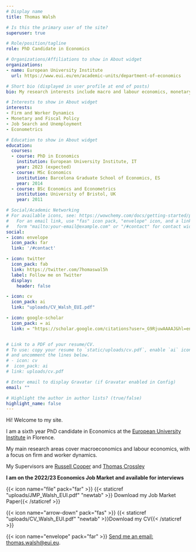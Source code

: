 ```yaml
---
# Display name
title: Thomas Walsh

# Is this the primary user of the site?
superuser: true

# Role/position/tagline
role: PhD Candidate in Economics

# Organizations/Affiliations to show in About widget
organizations:
- name: European University Institute
  url: https://www.eui.eu/en/academic-units/department-of-economics

# Short bio (displayed in user profile at end of posts)
bio: My research interests include macro and labour economics, monetary and fiscal policy, and job search.

# Interests to show in About widget
interests:
- Firm and Worker Dynamics
- Monetary and Fiscal Policy
- Job Search and Unemployment
- Econometrics

# Education to show in About widget
education:
  courses:
  - course: PhD in Economics
    institution: European University Institute, IT
    year: 2023 (expected)
  - course: MSc Economics
    institution: Barcelona Graduate School of Economics, ES
    year: 2014
  - course: BSc Economics and Econometrics
    institution: University of Bristol, UK
    year: 2011

# Social/Academic Networking
# For available icons, see: https://wowchemy.com/docs/getting-started/page-builder/#icons
#   For an email link, use "fas" icon pack, "envelope" icon, and a link in the
#   form "mailto:your-email@example.com" or "/#contact" for contact widget.
social:
- icon: envelope
  icon_pack: far
  link: '/#contact'

- icon: twitter
  icon_pack: fab
  link: https://twitter.com/7homaswal5h
  label: Follow me on Twitter
  display:
    header: false

- icon: cv
  icon_pack: ai
  link: "uploads/CV_Walsh_EUI.pdf"

- icon: google-scholar
  icon_pack: = ai
  link: = "https://scholar.google.com/citations?user=_G9RjuwAAAAJ&hl=en"  


# Link to a PDF of your resume/CV.
# To use: copy your resume to `static/uploads/cv.pdf`, enable `ai` icons in `params.toml`,
# and uncomment the lines below.
# - icon: cv
#  icon_pack: ai
# link: uploads/cv.pdf

# Enter email to display Gravatar (if Gravatar enabled in Config)
email: ""

# Highlight the author in author lists? (true/false)
highlight_name: false
---
```


Hi! Welcome to my site.

I am a sixth year PhD candidate in Economics at the <a href="https://www.eui.eu/en/academic-units/department-of-economics" target="_blank">European University Institute</a>
 in Florence.

My main research areas cover macroeconomics and labour economics, with a focus on firm and worker dynamics.

My Supervisors are <a href="https://sites.google.com/site/coopereconomics/" target="_blank">Russell Cooper</a> and <a href="https://sites.google.com/site/tfcrossley/
" target="_blank">Thomas Crossley</a>

<b>I am on the 2022/23 Economics Job Market and available for interviews</b>

{{< icon name="file" pack="far" >}}  {{< staticref "uploads/JMP_Walsh_EUI.pdf" "newtab" >}} Download my Job Market Paper{{< /staticref >}}

{{< icon name="arrow-down" pack="fas" >}} {{< staticref "uploads/CV_Walsh_EUI.pdf" "newtab" >}}Download my CV{{< /staticref >}}

{{< icon name="envelope" pack="far" >}} <a href="mailto:thomas.walsh@eui.eu">Send me an email: thomas.walsh@eui.eu</a>.
